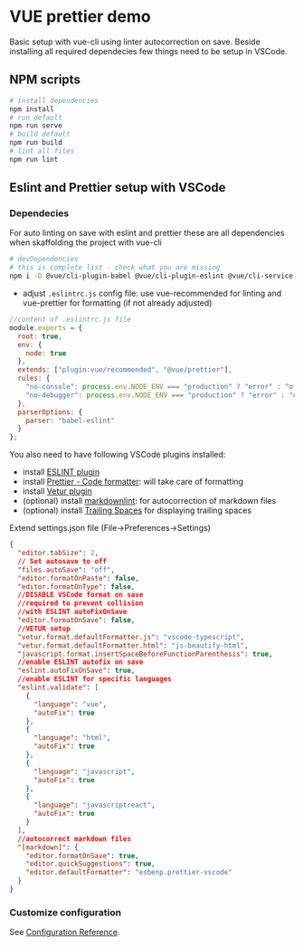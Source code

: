 # VUE prettier demo

Basic setup with vue-cli using linter autocorrection on save. Beside installing all required dependecies few things need to be setup in VSCode.

## NPM scripts

```bash
# install dependencies
npm install
# run default
npm run serve
# build default
npm run build
# lint all files
npm run lint
```

## Eslint and Prettier setup with VSCode

### Dependecies

For auto linting on save with eslint and prettier these are all dependencies when skaffolding the project with vue-cli

```bash
# devDependencies
# this is complete list - check what you are missing
npm i -D @vue/cli-plugin-babel @vue/cli-plugin-eslint @vue/cli-service @vue/eslint-config-prettier babel-eslint eslint eslint-plugin-prettier eslint-plugin-vue lint-staged prettier vue-template-compiler
```

- adjust `.eslintrc.js` config file: use vue-recommended for linting and vue-prettier for formatting (if not already adjusted)

```javascript
//content of .eslintrc.js file
module.exports = {
  root: true,
  env: {
    node: true
  },
  extends: ["plugin:vue/recommended", "@vue/prettier"],
  rules: {
    "no-console": process.env.NODE_ENV === "production" ? "error" : "off",
    "no-debugger": process.env.NODE_ENV === "production" ? "error" : "off"
  },
  parserOptions: {
    parser: "babel-eslint"
  }
};
```

You also need to have following VSCode plugins installed:

- install [ESLINT plugin](https://marketplace.visualstudio.com/items?itemName=dbaeumer.vscode-eslint)
- install [Prettier - Code formatter](https://marketplace.visualstudio.com/items?itemName=esbenp.prettier-vscode): will take care of formatting
- install [Vetur plugin](https://marketplace.visualstudio.com/items?itemName=octref.vetur)
- (optional) install [markdownlint](https://marketplace.visualstudio.com/items?itemName=DavidAnson.vscode-markdownlint): for autocorrection of markdown files
- (optional) install [Trailing Spaces](https://marketplace.visualstudio.com/items?itemName=shardulm94.trailing-spaces) for displaying trailing spaces

Extend settings.json file (File->Preferences->Settings)

```json
{
  "editor.tabSize": 2,
  // Set autosave to off
  "files.autoSave": "off",
  "editor.formatOnPaste": false,
  "editor.formatOnType": false,
  //DISABLE VSCode format on save
  //required to prevent collision
  //with ESLINT autoFixOnSave
  "editor.formatOnSave": false,
  //VETUR setup
  "vetur.format.defaultFormatter.js": "vscode-typescript",
  "vetur.format.defaultFormatter.html": "js-beautify-html",
  "javascript.format.insertSpaceBeforeFunctionParenthesis": true,
  //enable ESLINT autofix on save
  "eslint.autoFixOnSave": true,
  //enable ESLINT for specific languages
  "eslint.validate": [
    {
      "language": "vue",
      "autoFix": true
    },
    {
      "language": "html",
      "autoFix": true
    },
    {
      "language": "javascript",
      "autoFix": true
    },
    {
      "language": "javascriptreact",
      "autoFix": true
    }
  ],
  //autocorrect markdown files
  "[markdown]": {
    "editor.formatOnSave": true,
    "editor.quickSuggestions": true,
    "editor.defaultFormatter": "esbenp.prettier-vscode"
  }
}
```

### Customize configuration

See [Configuration Reference](https://cli.vuejs.org/config/).
